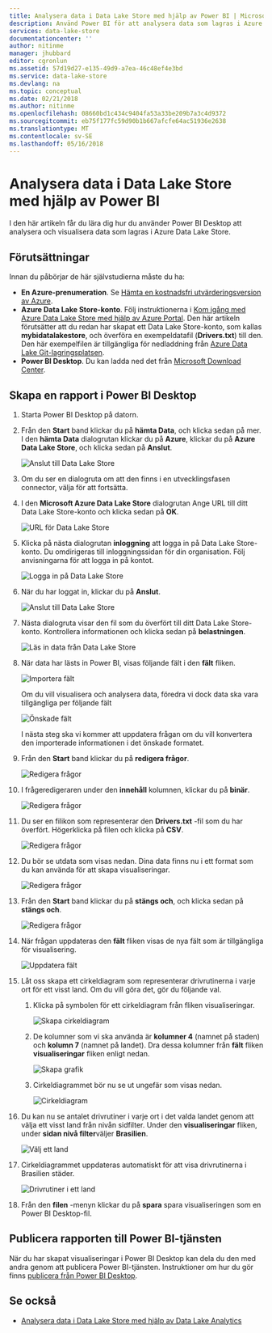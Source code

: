 ```yaml
---
title: Analysera data i Data Lake Store med hjälp av Power BI | Microsoft Docs
description: Använd Power BI för att analysera data som lagras i Azure Data Lake Store
services: data-lake-store
documentationcenter: ''
author: nitinme
manager: jhubbard
editor: cgronlun
ms.assetid: 57d19d27-e135-49d9-a7ea-46c48ef4e3bd
ms.service: data-lake-store
ms.devlang: na
ms.topic: conceptual
ms.date: 02/21/2018
ms.author: nitinme
ms.openlocfilehash: 08660bd1c434c9404fa53a33be209b7a3c4d9372
ms.sourcegitcommit: eb75f177fc59d90b1b667afcfe64ac51936e2638
ms.translationtype: MT
ms.contentlocale: sv-SE
ms.lasthandoff: 05/16/2018
---
```

# <a name="analyze-data-in-data-lake-store-by-using-power-bi"></a>Analysera data i Data Lake Store med hjälp av Power BI
I den här artikeln får du lära dig hur du använder Power BI Desktop att analysera och visualisera data som lagras i Azure Data Lake Store.

## <a name="prerequisites"></a>Förutsättningar
Innan du påbörjar de här självstudierna måste du ha:

* **En Azure-prenumeration**. Se [Hämta en kostnadsfri utvärderingsversion av Azure](https://azure.microsoft.com/pricing/free-trial/).
* **Azure Data Lake Store-konto**. Följ instruktionerna i [Kom igång med Azure Data Lake Store med hjälp av Azure Portal](data-lake-store-get-started-portal.md). Den här artikeln förutsätter att du redan har skapat ett Data Lake Store-konto, som kallas **mybidatalakestore**, och överföra en exempeldatafil (**Drivers.txt**) till den. Den här exempelfilen är tillgängliga för nedladdning från [Azure Data Lake Git-lagringsplatsen](https://github.com/Azure/usql/tree/master/Examples/Samples/Data/AmbulanceData/Drivers.txt).
* **Power BI Desktop**. Du kan ladda ned det från [Microsoft Download Center](https://www.microsoft.com/en-us/download/details.aspx?id=45331). 

## <a name="create-a-report-in-power-bi-desktop"></a>Skapa en rapport i Power BI Desktop
1. Starta Power BI Desktop på datorn.
2. Från den **Start** band klickar du på **hämta Data**, och klicka sedan på mer. I den **hämta Data** dialogrutan klickar du på **Azure**, klickar du på **Azure Data Lake Store**, och klicka sedan på **Anslut**.
   
    ![Anslut till Data Lake Store](./media/data-lake-store-power-bi/get-data-lake-store-account.png "ansluta till Data Lake Store")
3. Om du ser en dialogruta om att den finns i en utvecklingsfasen connector, välja för att fortsätta.
4. I den **Microsoft Azure Data Lake Store** dialogrutan Ange URL till ditt Data Lake Store-konto och klicka sedan på **OK**.
   
    ![URL för Data Lake Store](./media/data-lake-store-power-bi/get-data-lake-store-account-url.png "URL för Data Lake Store")
5. Klicka på nästa dialogrutan **inloggning** att logga in på Data Lake Store-konto. Du omdirigeras till inloggningssidan för din organisation. Följ anvisningarna för att logga in på kontot.
   
    ![Logga in på Data Lake Store](./media/data-lake-store-power-bi/get-data-lake-store-account-signin.png "logga in på Data Lake Store")
6. När du har loggat in, klickar du på **Anslut**.
   
    ![Anslut till Data Lake Store](./media/data-lake-store-power-bi/get-data-lake-store-account-connect.png "ansluta till Data Lake Store")
7. Nästa dialogruta visar den fil som du överfört till ditt Data Lake Store-konto. Kontrollera informationen och klicka sedan på **belastningen**.
   
    ![Läs in data från Data Lake Store](./media/data-lake-store-power-bi/get-data-lake-store-account-load.png "läsa in data från Data Lake Store")
8. När data har lästs in Power BI, visas följande fält i den **fält** fliken.
   
    ![Importera fält](./media/data-lake-store-power-bi/imported-fields.png "importeras fält")
   
    Om du vill visualisera och analysera data, föredra vi dock data ska vara tillgängliga per följande fält
   
    ![Önskade fält](./media/data-lake-store-power-bi/desired-fields.png "önskade fält")
   
    I nästa steg ska vi kommer att uppdatera frågan om du vill konvertera den importerade informationen i det önskade formatet.
9. Från den **Start** band klickar du på **redigera frågor**.
   
    ![Redigera frågor](./media/data-lake-store-power-bi/edit-queries.png "redigera frågor")
10. I frågeredigeraren under den **innehåll** kolumnen, klickar du på **binär**.
    
    ![Redigera frågor](./media/data-lake-store-power-bi/convert-query1.png "redigera frågor")
11. Du ser en filikon som representerar den **Drivers.txt** -fil som du har överfört. Högerklicka på filen och klicka på **CSV**.    
    
    ![Redigera frågor](./media/data-lake-store-power-bi/convert-query2.png "redigera frågor")
12. Du bör se utdata som visas nedan. Dina data finns nu i ett format som du kan använda för att skapa visualiseringar.
    
    ![Redigera frågor](./media/data-lake-store-power-bi/convert-query3.png "redigera frågor")
13. Från den **Start** band klickar du på **stängs och**, och klicka sedan på **stängs och**.
    
    ![Redigera frågor](./media/data-lake-store-power-bi/load-edited-query.png "redigera frågor")
14. När frågan uppdateras den **fält** fliken visas de nya fält som är tillgängliga för visualisering.
    
    ![Uppdatera fält](./media/data-lake-store-power-bi/updated-query-fields.png "uppdatera fält")
15. Låt oss skapa ett cirkeldiagram som representerar drivrutinerna i varje ort för ett visst land. Om du vill göra det, gör du följande val.
    
    1. Klicka på symbolen för ett cirkeldiagram från fliken visualiseringar.
       
        ![Skapa cirkeldiagram](./media/data-lake-store-power-bi/create-pie-chart.png "skapa cirkeldiagram")
    2. De kolumner som vi ska använda är **kolumner 4** (namnet på staden) och **kolumn 7** (namnet på landet). Dra dessa kolumner från **fält** fliken **visualiseringar** fliken enligt nedan.
       
        ![Skapa grafik](./media/data-lake-store-power-bi/create-visualizations.png "skapa grafik")
    3. Cirkeldiagrammet bör nu se ut ungefär som visas nedan.
       
        ![Cirkeldiagram](./media/data-lake-store-power-bi/pie-chart.png "skapa grafik")
16. Du kan nu se antalet drivrutiner i varje ort i det valda landet genom att välja ett visst land från nivån sidfilter. Under den **visualiseringar** fliken, under **sidan nivå filter**väljer **Brasilien**.
    
    ![Välj ett land](./media/data-lake-store-power-bi/select-country.png "Välj land")
17. Cirkeldiagrammet uppdateras automatiskt för att visa drivrutinerna i Brasilien städer.
    
    ![Drivrutiner i ett land](./media/data-lake-store-power-bi/driver-per-country.png "drivrutiner per land")
18. Från den **filen** -menyn klickar du på **spara** spara visualiseringen som en Power BI Desktop-fil.

## <a name="publish-report-to-power-bi-service"></a>Publicera rapporten till Power BI-tjänsten
När du har skapat visualiseringar i Power BI Desktop kan dela du den med andra genom att publicera Power BI-tjänsten. Instruktioner om hur du gör finns [publicera från Power BI Desktop](https://powerbi.microsoft.com/documentation/powerbi-desktop-upload-desktop-files/).

## <a name="see-also"></a>Se också
* [Analysera data i Data Lake Store med hjälp av Data Lake Analytics](../data-lake-analytics/data-lake-analytics-get-started-portal.md)

